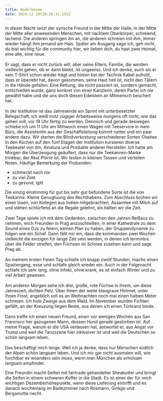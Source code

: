 ```yaml
---
title: Nadelbäume
date: 2024-12-20T20:26:31.155Z
---
```

In dieser Nacht tanzt der syrische Freund in der Mitte der Halle, in der Mitte der Mitte aller anwesenden Menschen, mit nacktem Oberkörper, schreiend, lachend. Die anderen springen ihn an, die anderen schreien mit ihm, immer wieder hängt ihm jemand am Hals. Später am Ausgang sage ich, geh nicht, du bist wichtig für die community hier, wir lieben dich, du hast zwei Heimat, eine alte, eine neue.\
\
Er sagt, dass er nicht zurück will, aber seine Eltern, Familie, die werden vielleicht gehen, ob er dann bleibt, ist ungewiss. Und ich denke, auch als er sein T-Shirt schon wieder trägt und hinten bei der Technik Kabel aufrollt, dass er überlebt hat, davon gekommen, seine Haut heil ist, nicht den Tätern in die Hände gefallen. Eine Rettung, die nicht passiert ist, sondern gemacht, entschieden wurde, ganz konkret von einer Kanzlerin, deren Partei ich nie gewählt habe und die uns doch diesen Edelstein an Mitmensch beschert hat.\
\
In der Institution ist das Jahresende ein Sprint mit unterbesetzter Belegschaft, ich weiß trotz zügiger Arbeitsweise morgens oft nicht, wie das gehen soll, vor 19 Uhr fertig zu werden. Dennoch und gerade deswegen schiebe ich um 11 Uhr am Mittwoch einen Wagen mit Teeservice in mein Büro, die Assistentin aus der Geschäftsleitung kommt runter und ein paar andere dazu. Wir starten die Blindverkostung verschiedener Sorten Chaitee. In den Küchen auf den fünf Etagen der Institution kursieren diverse Teebeutel von dm, Alnatura und Produkte anderer Hersteller. Ich hatte am Morgen die Überzeugung geäußert, dass nur die Teekannen-Marke trinkbar, der Rest Plörre ist. Wir testen in kleinen Tassen und verteilen Noten. Häufige Bemerkung der Probanden:

* schmeckt nach nix
* zu viel Zimt
* zu gesund, igitt

Die einzig einstimmig für gut bis sehr gut befundene Sorte ist die von Teekanne. Kleine Genugtuung des Rechthabens. Zum Abschluss brühen wir einen losen, von Kollegen aus Indien mitgebrachten, Assamtee mit Milch auf und stehen schlürfend an die Regale gelehnt, als hätten wir die Zeit.\
\
Zwei Tage spiele ich mit dem Gedanken, zwischen den Jahren Reißaus zu nehmen, mich Freunden in Prag anzuschließen, in einer Kathedrale zu dem Sound eines DJs zu feiern, keinen Plan zu haben, der Gruppendynamik zu folgen wie ein Schaf. Dann fällt mir ein, dass die kommenden zwei Wochen vielleicht die einzigen für lange Zeit sein werden, in denen ich terminlos über die Felder streifen, den Füchsen im Schnee zusehen kann und sage Prag ab.\
\
An meinem ersten freien Tag schlafe ich knapp zwölf Stunden, mache einen Spaziergang, esse und schlafe gleich wieder ein. Auch in der Folgenacht schlafe ich sehr lang, ohne Infekt, ohne krank, es ist einfach Winter und zu viel Arbeit gewesen.\
\
Am anderen Morgen sehe ich drei, große, rote Füchse in ihrem, um diese Jahreszeit, dichten Pelz. Über ihnen der weite blaugraue Himmel, unter ihnen Frost, angeblich soll es an Weihnachten noch mal einen halben Meter schneien. Ich hole Zweige aus dem Wald. Im November wurden Fichten gefällt, an der Kreuzung liegen Reste, aus denen ich einen Türkranz binde.\
\
Dann treffe ich einen neuen Freund, einen vor wenigen Wochen aus San Francisco her gezogenen Mann, dessen Hund gerade gestorben ist. Auf meine Frage, warum er die USA verlassen hat, antwortet er, aus Angst vor Trump und weil die Tanzszene hier inklusiver ist und weil die Deutschen so schön langsam leben.\
\
Das beschäftigt mich lange. Weil ich ja denke, dass nur Menschen südlich der Alpen schön langsam leben. Und ich mir gar nicht ausmalen will, wie furchtbar es woanders sein muss, wenn man München als erholsam langsam empfindet.

Eine Freundin macht Seifen mit fairtrade gehandelter Sheabutter und bringt die Seifen in einem schweren Koffer in die Stadt. Es ist einer der für mich wichtigen Dezemberhöhepunkte, wenn diese Lieferung eintrifft und es danach wochenlang im Badezimmer nach Rosmarin, Ginkgo und Bergamotte riecht.